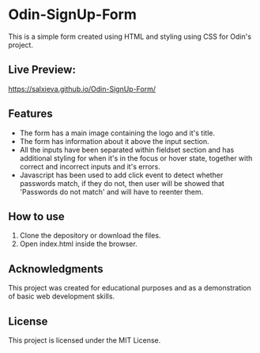 # Odin-SignUp-Form

This is a simple form created using HTML and styling using CSS for Odin's project.


## Live Preview:

https://salxieva.github.io/Odin-SignUp-Form/


## Features

- The form has a main image containing the logo and it's title.
- The form has information about it above the input section.
- All the inputs have been separated within fieldset section and has additional styling for when it's in the focus or hover state, together with correct and incorrect inputs and it's errors.
- Javascript has been used to add click event to detect whether passwords match, if they do not, then user will be showed that 'Passwords do not match' and will have to reenter them.


## How to use

1. Clone the depository or download the files.
2. Open index.html inside the browser.


## Acknowledgments

This project was created for educational purposes and as a demonstration of basic web development skills.


## License

This project is licensed under the MIT License.